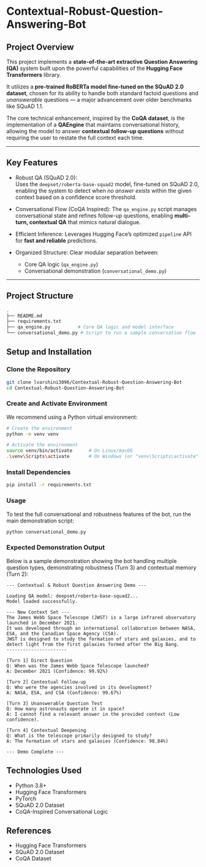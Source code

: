 # Contextual-Robust-Question-Answering-Bot

## Project Overview

This project implements a **state-of-the-art extractive Question Answering (QA)** system built upon the powerful capabilities of the **Hugging Face Transformers** library.

It utilizes a **pre-trained RoBERTa model fine-tuned on the SQuAD 2.0 dataset**, chosen for its ability to handle both standard factoid questions and *unanswerable* questions — a major advancement over older benchmarks like SQuAD 1.1.

The core technical enhancement, inspired by the **CoQA dataset**, is the implementation of a **QAEngine** that maintains conversational history, allowing the model to answer **contextual follow-up questions** without requiring the user to restate the full context each time.

---

## Key Features

- Robust QA (SQuAD 2.0):  
  Uses the `deepset/roberta-base-squad2` model, fine-tuned on SQuAD 2.0, enabling the system to detect when *no answer exists* within the given context based on a confidence score threshold.

- Conversational Flow (CoQA Inspired):
  The `qa_engine.py` script manages conversational state and refines follow-up questions, enabling **multi-turn, contextual QA** that mimics natural dialogue.

- Efficient Inference:
  Leverages Hugging Face’s optimized `pipeline` API for **fast and reliable** predictions.

- Organized Structure:
  Clear modular separation between:
  - Core QA logic (`qa_engine.py`)
  - Conversational demonstration (`conversational_demo.py`)

---

## Project Structure

```bash
.
├── README.md
├── requirements.txt
├── qa_engine.py          # Core QA logic and model interface
└── conversational_demo.py # Script to run a sample conversation flow
```

## Setup and Installation

### Clone the Repository
```bash
git clone lvarshini3096/Contextual-Robust-Question-Answering-Bot
cd Contextual-Robust-Question-Answering-Bot
```

### Create and Activate Environment
We recommend using a Python virtual environment:

```bash
# Create the environment
python -m venv venv

# Activate the environment
source venv/bin/activate      # On Linux/macOS
.\venv\Scripts\activate       # On Windows (or "venv\Scripts\activate" in cmd)
```

### Install Dependencies
```bash
pip install -r requirements.txt
```

### Usage
To test the full conversational and robustness features of the bot, run the main demonstration script:

```bash
python conversational_demo.py
```

### Expected Demonstration Output
Below is a sample demonstration showing the bot handling multiple question types, demonstrating robustness (Turn 3) and contextual memory (Turn 2):


```text
--- Contextual & Robust Question Answering Demo ---

Loading QA model: deepset/roberta-base-squad2...
Model loaded successfully.

--- New Context Set ---
The James Webb Space Telescope (JWST) is a large infrared observatory launched in December 2021.
It was developed through an international collaboration between NASA, ESA, and the Canadian Space Agency (CSA).
JWST is designed to study the formation of stars and galaxies, and to detect light from the first galaxies formed after the Big Bang.
----------------------

[Turn 1] Direct Question
Q: When was the James Webb Space Telescope launched?
A: December 2021 (Confidence: 99.92%)

[Turn 2] Contextual Follow-up
Q: Who were the agencies involved in its development?
A: NASA, ESA, and CSA (Confidence: 99.67%)

[Turn 3] Unanswerable Question Test
Q: How many astronauts operate it in space?
A: I cannot find a relevant answer in the provided context (Low confidence).

[Turn 4] Contextual Deepening
Q: What is the telescope primarily designed to study?
A: The formation of stars and galaxies (Confidence: 98.84%)

--- Demo Complete ---
```

## Technologies Used
- Python 3.8+
- Hugging Face Transformers
- PyTorch
- SQuAD 2.0 Dataset
- CoQA-Inspired Conversational Logic

## References
- Hugging Face Transformers
- SQuAD 2.0 Dataset
- CoQA Dataset
